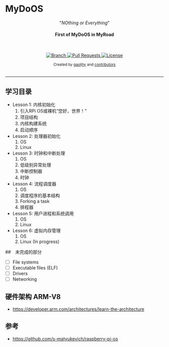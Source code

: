 # MyDoOS

<p align="center">"<i>NOthing or Everything</i>"</p>

<h4 align="center">First of MyDoOS in MyRoad</h4>

<br>

<p align="center">
  <a href="https://github.com/gaoljhy/MyDoOS/tree/master">
    <img src="https://img.shields.io/badge/Branch-master-green.svg?longCache=true"
        alt="Branch">
  </a>
  <a href="https://github.com/gaoljhy/MyDoOS/pulls">
    <img src="https://img.shields.io/badge/PRs-welcome-brightgreen.svg?longCache=true"
        alt="Pull Requests">
  </a>
  <a href="https://github.com/gaoljhy/MyDoOS/blob/master/LICENSE">
    <img src="https://img.shields.io/badge/License-MIT-blue.svg?longCache=true"
        alt="License">
  </a>
</p>

<div align="center">
  <sub>Created by
  <a href="http://grj321.com">gaoljhy</a> and
  <a href="https://github.com/gaoljhy/MyDoOS/contributors">
    contributors
  </a>
</div>

<br>

****

## 学习目录

+ Lesson 1: 内核初始化
    1. 引入RPi OS或裸机“您好，世界！”
    1. 项目结构
    1. 内核构建系统
    1. 启动顺序
+ Lesson 2: 处理器初始化
    1. OS
    2. Linux
+ Lesson 3: 时钟和中断处理
    1. OS
    2. 低级别异常处理
    3. 中断控制器
    4. 时钟
+ Lesson 4: 流程调度器
    1. OS
    2. 调度程序的基本结构
    3. Forking a task
    4. 排程器
+ Lesson 5: 用户进程和系统调用
    1. OS
    2. Linux
+ Lesson 6: 虚拟内存管理
    1. OS
    2. Linux (In progress)

##　未完成的部分

+ [ ] File systems
+ [ ] Executable files (ELF)
+ [ ] Drivers
+ [ ] Networking

## 硬件架构 ARM-V8

+ <https://developer.arm.com/architectures/learn-the-architecture>


## 参考

+ <https://github.com/s-matyukevich/raspberry-pi-os>

